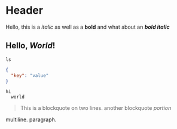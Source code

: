 # Header

Hello, this is a *italic* as well as a **bold** and what about an ***bold italic***

## Hello, *World*!

```
ls
```

```json
{
  "key": "value"
}
```

    hi
      world

> This is a blockquote on two
lines.
> another blockquote *portion*

multiline.
paragraph.

```

```

```
```
